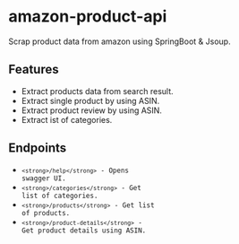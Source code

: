 # amazon-product-api

Scrap product data from amazon using SpringBoot & Jsoup.

## Features
 
 - Extract products data from search result. 
 - Extract single product by using ASIN.
 - Extract product review by using ASIN.
 - Extract ist of categories.

## Endpoints

  - <code>`<strong>/help</strong>` - Opens swagger UI.</code>
  - <code>`<strong>/categories</strong>` - Get list of categories.</code>
  - <code>`<strong>/products</strong>` - Get list of products.</code>
  - <code>`<strong>/product-details</strong>` - Get product details using ASIN.</code>
